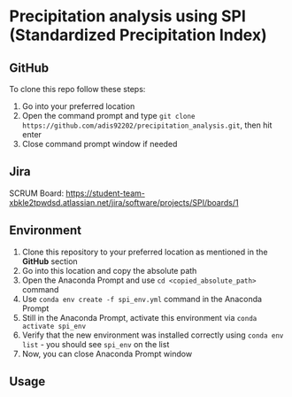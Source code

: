 # Precipitation analysis using SPI (Standardized Precipitation Index)

## GitHub
To clone this repo follow these steps:
1. Go into your preferred location
2. Open the command prompt and type `git clone https://github.com/adis92202/precipitation_analysis.git`, then hit enter
3. Close command prompt window if needed

## Jira
SCRUM Board: https://student-team-xbkle2tpwdsd.atlassian.net/jira/software/projects/SPI/boards/1

## Environment
1. Clone this repository to your preferred location as mentioned in the **GitHub** section
2. Go into this location and copy the absolute path
3. Open the Anaconda Prompt and use `cd <copied_absolute_path>` command
4. Use `conda env create -f spi_env.yml` command in the Anaconda Prompt
5. Still in the Anaconda Prompt, activate this environment via `conda activate spi_env`
6. Verify that the new environment was installed correctly using `conda env list` - you should see `spi_env` on the list
7. Now, you can close Anaconda Prompt window

## Usage
